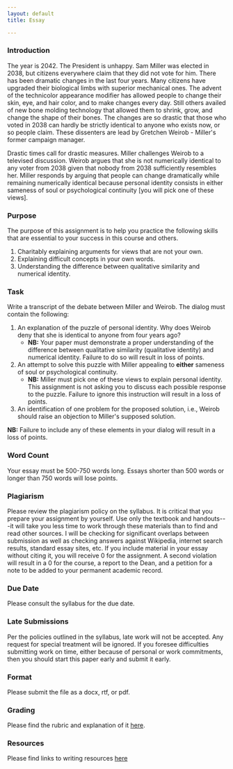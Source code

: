 ```yaml
---
layout: default
title: Essay

---
```

### Introduction

The year is 2042. The President is unhappy. Sam Miller was elected in 2038, but citizens everywhere claim that they did not vote for him. There has been dramatic changes in the last four years. Many citizens have upgraded their biological limbs with superior mechanical ones. The advent of the technicolor appearance modifier has allowed people to change their skin, eye, and hair color, and to make changes every day. Still others availed of new bone molding technology that allowed them to shrink, grow, and change the shape of their bones. The changes are so drastic that those who voted in 2038 can hardly be strictly identical to anyone who exists now, or so people claim. These dissenters are lead by Gretchen Weirob - Miller's former campaign manager. 

Drastic times call for drastic measures. Miller challenges Weirob to a televised discussion. Weirob argues that she is not numerically identical to any voter from 2038 given that nobody from 2038 sufficiently resembles her. Miller responds by arguing that people can change dramatically while remaining numerically identical because personal identity consists in either sameness of soul or psychological continuity [you will pick one of these views]. 


### Purpose 

The purpose of this assignment is to help you practice the following skills that are essential to your success in this course and others. 

1. 	Charitably explaining arguments for views that are not your own.  
1.  Explaining difficult concepts in your own words. 
2.  Understanding the difference between qualitative similarity and numerical identity. 

### Task

Write a transcript of the debate between Miller and Weirob. The dialog must contain the following: 

1) An explanation of the puzzle of personal identity. Why does Weirob deny that she is identical to anyone from four years ago? 
	+ **NB:** Your paper must demonstrate a proper understanding of the difference between qualitative similarity (qualitative identity) and numerical identity. Failure to do so will result in loss of points. 
2) An attempt to solve this puzzle with Miller appealing to **either** sameness of soul or psychological continuity.
	+ **NB:** Miller must pick one of these views to explain personal identity. This assignment is not asking you to discuss each possible response to the puzzle. Failure to ignore this instruction will result in a loss of points.    
3) An identification of one problem for the proposed solution, i.e., Weirob should raise an objection to Miller's supposed solution. 

**NB:** Failure to include any of these elements in your dialog will result in a loss of points. 


### Word Count

Your essay must be 500-750 words long. Essays shorter than 500 words or longer than 750 words will lose points.



### Plagiarism

Please review the plagiarism policy on the syllabus. It is critical that you prepare your assignment by yourself. Use only the textbook and handouts---it will take you less time to work through these materials than to find and read other sources. I will be checking for significant overlaps between submission as well as checking answers against Wikipedia, internet search results, standard essay sites, etc. If you include material in your essay without citing it, you will receive 0 for the assignment. A second violation will result in a 0 for the course, a report to the Dean, and a petition for a note to be added to your permanent academic record. 

### Due Date
Please consult the syllabus for the due date.

### Late Submissions

Per the policies outlined in the syllabus, late work will not be accepted. Any request for special treatment will be ignored. If you foresee difficulties submitting work on time, either because of personal or work commitments, then you should start this paper early and submit it early. 

### Format
Please submit the file as a docx, rtf, or pdf. 

### Grading
Please find the rubric and explanation of it [here](/Teaching/Grading/).

### Resources
Please find links to writing resources [here](/Teaching/Resources/)








